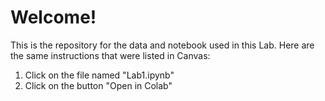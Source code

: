 # Welcome!

This is the repository for the data and notebook used in this Lab.
Here are the same instructions that were listed in Canvas:

  1. Click on the file named "Lab1.ipynb"
  2. Click on the button "Open in Colab"
